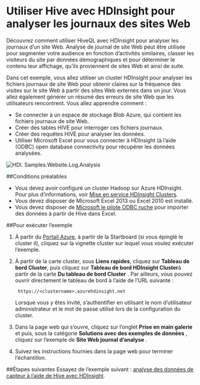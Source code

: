 <properties 
    pageTitle="Utiliser Hive avec Hadoop pour l’analyse des journaux site Web | Microsoft Azure" 
    description="Découvrez comment utiliser Hive avec HDInsight pour analyser les journaux de site Web. Vous devez utiliser un fichier journal comme entrées dans un tableau de HDInsight et utilisez HiveQL pour interroger les données." 
    services="hdinsight" 
    documentationCenter="" 
    authors="nitinme" 
    manager="jhubbard" 
    editor="cgronlun"
    tags="azure-portal"/>

<tags 
    ms.service="hdinsight" 
    ms.workload="big-data" 
    ms.tgt_pltfrm="na" 
    ms.devlang="na" 
    ms.topic="article" 
    ms.date="05/17/2016" 
    ms.author="nitinme"/>

# <a name="use-hive-with-hdinsight-to-analyze-logs-from-websites"></a>Utiliser Hive avec HDInsight pour analyser les journaux des sites Web

Découvrez comment utiliser HiveQL avec HDInsight pour analyser les journaux d’un site Web. Analyse de journal de site Web peut être utilisée pour segmenter votre audience en fonction d’activités similaires, classer les visiteurs du site par données démographiques et pour déterminer le contenu leur affichage, qu’ils proviennent de sites Web et ainsi de suite.

Dans cet exemple, vous allez utiliser un cluster HDInsight pour analyser les fichiers journaux de site Web pour obtenir claires sur la fréquence des visites sur le site Web à partir des sites Web externes dans un jour. Vous allez également générer un résumé des erreurs de site Web que les utilisateurs rencontrent. Vous allez apprendre comment :

- Se connecter à un espace de stockage Blob Azure, qui contient les fichiers journaux de site Web.
- Créer des tables HIVE pour interroger ces fichiers journaux.
- Créer des requêtes HIVE pour analyser les données.
- Utiliser Microsoft Excel pour vous connecter à HDInsight (à l’aide (ODBC) open database connectivity pour récupérer les données analysées.

![HDI. Samples.Website.Log.Analysis][img-hdi-weblogs-sample]

##<a name="prerequisites"></a>Conditions préalables

- Vous devez avoir configuré un cluster Hadoop sur Azure HDInsight. Pour plus d’informations, voir [Mise en service HDInsight Clusters][hdinsight-provision]. 
- Vous devez disposer de Microsoft Excel 2013 ou Excel 2010 est installé.
- Vous devez disposer de [Microsoft le pilote ODBC ruche](http://www.microsoft.com/download/details.aspx?id=40886) pour importer des données à partir de Hive dans Excel.


##<a name="to-run-the-sample"></a>Pour exécuter l’exemple

1. À partir du [Portail Azure](https://portal.azure.com/), à partir de la Startboard (si vous épinglé le cluster il), cliquez sur la vignette cluster sur lequel vous voulez exécuter l’exemple.

2. À partir de la carte cluster, sous **Liens rapides**, cliquez sur **Tableau de bord Cluster**, puis cliquez sur **Tableau de bord HDInsight Cluster**à partir de la carte **Du tableau de bord Cluster** . Par ailleurs, vous pouvez ouvrir directement le tableau de bord à l’aide de l’URL suivante :

        https://<clustername>.azurehdinsight.net
    
    Lorsque vous y êtes invité, s’authentifier en utilisant le nom d’utilisateur administrateur et le mot de passe utilisé lors de la configuration du cluster.
  
2. Dans la page web qui s’ouvre, cliquez sur l’onglet **Prise en main galerie** et puis, sous la catégorie **Solutions avec des exemples de données** , cliquez sur l’exemple de **Site Web journal d’analyse** .

3. Suivez les instructions fournies dans la page web pour terminer l’échantillon.

##<a name="next-steps"></a>Étapes suivantes
Essayez de l’exemple suivant : [analyse des données de capteur à l’aide de Hive avec HDInsight](hdinsight-hive-analyze-sensor-data.md).


[hdinsight-provision]: hdinsight-provision-clusters.md
[hdinsight-sensor-data-sample]: ../hdinsight-use-hive-sensor-data-analysis.md

[img-hdi-weblogs-sample]: ./media/hdinsight-hive-analyze-website-log/hdinsight-weblogs-sample.png
 
